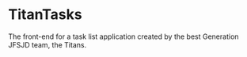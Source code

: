 # TitanTasks
The front-end for a task list application created by the best Generation JFSJD team, the Titans.
